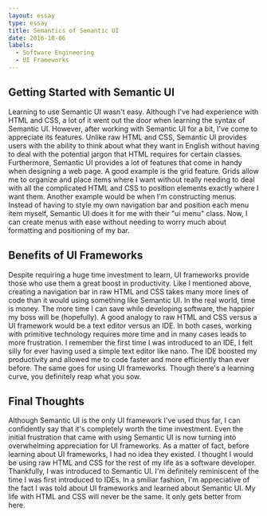 ```yaml
---
layout: essay
type: essay
title: Semantics of Semantic UI
date: 2016-10-06
labels:
  - Software Engineering
  - UI Frameworks
---
```


## Getting Started with Semantic UI

Learning to use Semantic UI wasn't easy. Although I've had experience with HTML and CSS, a lot of it went out the door when learning the syntax of Semantic UI. However, after working with Semantic UI for a bit, I've come to appreciate its features. Unlike raw HTML and CSS, Semantic UI provides users with the ability to think about what they want in English without having to deal with the potential jargon that HTML requires for certain classes. Furthermore, Semantic UI provides a lot of features that come in handy when designing a web page. A good example is the grid feature. Grids allow me to organize and place items where I want without really needing to deal with all the complicated HTML and CSS to position elements exactly where I want them. Another example would be when I'm constructing menus. Instead of having to style my own navigation bar and position each menu item myself, Semantic UI does it for me with their "ui menu" class. Now, I can create menus with ease without needing to worry much about formatting and positioning of my bar.

## Benefits of UI Frameworks

Despite requiring a huge time investment to learn, UI frameworks provide those who use them a great boost in productivity. Like I mentioned above, creating a navigation bar in raw HTML and CSS takes many more lines of code than it would using something like Semantic UI. In the real world, time is money. The more time I can save while developing software, the happier my boss will be (hopefully). A good analogy to raw HTML and CSS versus a UI framework would be a text editor versus an IDE. In both cases, working with primitive technology requires more time and in many cases leads to more frustration. I remember the first time I was introduced to an IDE, I felt silly for ever having used a simple text editor like nano. The IDE boosted my productivity and allowed me to code faster and more efficiently than ever before. The same goes for using UI frameworks. Though there's a learning curve, you definitely reap what you sow. 

## Final Thoughts

Although Semantic UI is the only UI framework I've used thus far, I can confidently say that it's completely worth the time investment. Even the initial frustration that came with using Semantic UI is now turning into overwhelming appreciation for UI frameworks. As a matter of fact, before learning about UI frameworks, I had no idea they existed. I thought I would be using raw HTML and CSS for the rest of my life as a software developer. Thankfully, I was introduced to Semantic UI. I'm definitely reminiscent of the time I was first introduced to IDEs. In a smiliar fashion, I'm appreciative of the fact I was told about UI frameworks and learned about Semantic UI. My life with HTML and CSS will never be the same. It only gets better from here.



